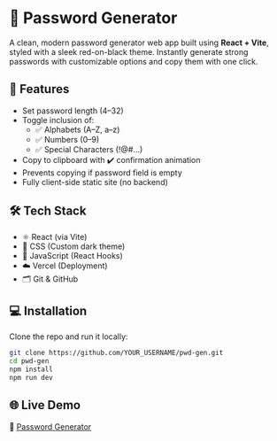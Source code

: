 # 🔐 Password Generator

A clean, modern password generator web app built using **React + Vite**, styled with a sleek red-on-black theme. Instantly generate strong passwords with customizable options and copy them with one click.

## 🚀 Features

- Set password length (4–32)
- Toggle inclusion of:
  - ✅ Alphabets (A–Z, a–z)
  - ✅ Numbers (0–9)
  - ✅ Special Characters (!@#...)
- Copy to clipboard with ✔️ confirmation animation
- Prevents copying if password field is empty
- Fully client-side static site (no backend)

## 🛠 Tech Stack

- ⚛️ React (via Vite)
- 🎨 CSS (Custom dark theme)
- 🧠 JavaScript (React Hooks)
- ☁️ Vercel (Deployment)
- 🗂 Git & GitHub

## 💻 Installation

Clone the repo and run it locally:

```bash
git clone https://github.com/YOUR_USERNAME/pwd-gen.git
cd pwd-gen
npm install
npm run dev
```
## 🌐 Live Demo
🔗 [Password Generator](https://pwd-gen-ecru.vercel.app)
